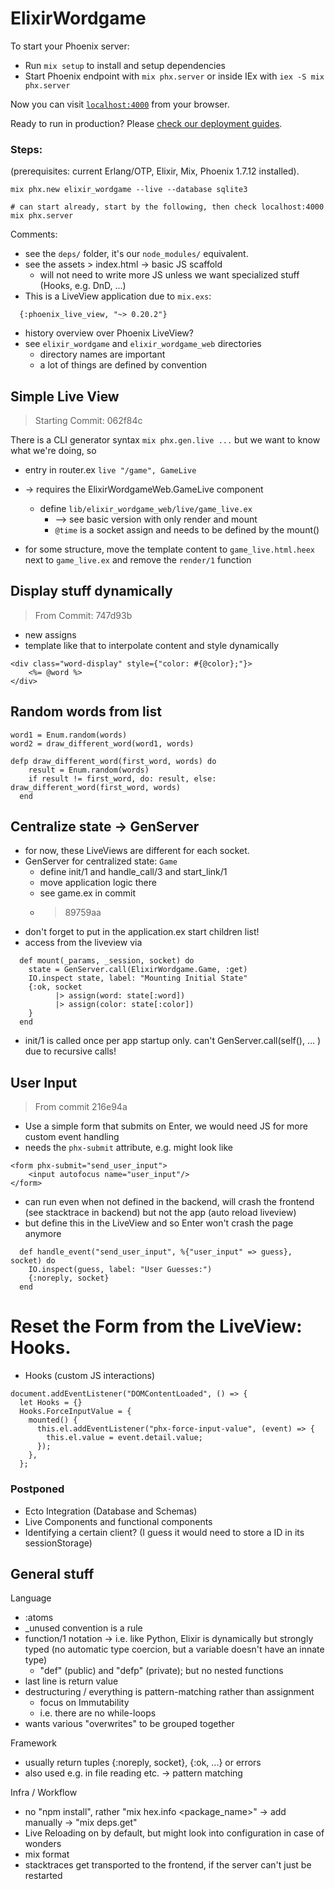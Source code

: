 # ElixirWordgame

To start your Phoenix server:

  * Run `mix setup` to install and setup dependencies
  * Start Phoenix endpoint with `mix phx.server` or inside IEx with `iex -S mix phx.server`

Now you can visit [`localhost:4000`](http://localhost:4000) from your browser.

Ready to run in production? Please [check our deployment guides](https://hexdocs.pm/phoenix/deployment.html).



### Steps:
(prerequisites: current Erlang/OTP, Elixir, Mix, Phoenix 1.7.12 installed).
```
mix phx.new elixir_wordgame --live --database sqlite3

# can start already, start by the following, then check localhost:4000
mix phx.server
```

Comments:
* see the `deps/` folder, it's our `node_modules/` equivalent.
* see the assets > index.html -> basic JS scaffold
  * will not need to write more JS unless we want specialized stuff (Hooks, e.g. DnD, ...)
* This is a LiveView application due to `mix.exs`:
```
  {:phoenix_live_view, "~> 0.20.2"}
```
* history overview over Phoenix LiveView?
* see `elixir_wordgame` and `elixir_wordgame_web` directories
  * directory names are important
  * a lot of things are defined by convention

## Simple Live View
> Starting Commit: 062f84c

There is a CLI generator syntax `mix phx.gen.live ...` but we want to know what we're doing, so

* entry in router.ex
`live "/game", GameLive`
* -> requires the ElixirWordgameWeb.GameLive component
  * define `lib/elixir_wordgame_web/live/game_live.ex`
    * --> see basic version with only render and mount
    * `@time` is a socket assign and needs to be defined by the mount()

* for some structure, move the template content to `game_live.html.heex` next to `game_live.ex` and remove the `render/1` function 

## Display stuff dynamically
> From Commit: 747d93b

* new assigns
* template like that to interpolate content and style dynamically
```
<div class="word-display" style={"color: #{@color};"}>
    <%= @word %>
</div>
```

## Random words from list
```
word1 = Enum.random(words)
word2 = draw_different_word(word1, words)

defp draw_different_word(first_word, words) do
    result = Enum.random(words)
    if result != first_word, do: result, else: draw_different_word(first_word, words)
  end

```

## Centralize state -> GenServer
* for now, these LiveViews are different for each socket.
* GenServer for centralized state: `Game`
  * define init/1 and handle_call/3 and start_link/1
  * move application logic there
  * see game.ex in commit 
  * > 89759aa
* don't forget to put in the application.ex start children list!
* access from the liveview via
```
  def mount(_params, _session, socket) do
    state = GenServer.call(ElixirWordgame.Game, :get)
    IO.inspect state, label: "Mounting Initial State"
    {:ok, socket
          |> assign(word: state[:word])
          |> assign(color: state[:color])
    }
  end
```
* init/1 is called once per app startup only. can't GenServer.call(self(), ... ) due to recursive calls! 

## User Input
> From commit 216e94a
* Use a simple form that submits on Enter, we would need JS for more custom event handling
* needs the `phx-submit` attribute, e.g. might look like
```
<form phx-submit="send_user_input">
    <input autofocus name="user_input"/>
</form>
```
* can run even when not defined in the backend, will crash the frontend (see stacktrace in backend) but not the app (auto reload liveview) 
* but define this in the LiveView and so Enter won't crash the page anymore
```
  def handle_event("send_user_input", %{"user_input" => guess}, socket) do
    IO.inspect(guess, label: "User Guesses:")
    {:noreply, socket}
  end
  ```


# Reset the Form from the LiveView: Hooks.
* Hooks (custom JS interactions)
```
document.addEventListener("DOMContentLoaded", () => {
  let Hooks = {}
  Hooks.ForceInputValue = {
    mounted() {
      this.el.addEventListener("phx-force-input-value", (event) => {
        this.el.value = event.detail.value;
      });
    },
  };
```

### Postponed
* Ecto Integration (Database and Schemas) 
* Live Components and functional components
* Identifying a certain client? (I guess it would need to store a ID in its sessionStorage)

## General stuff
Language
* :atoms
* _unused convention is a rule
* function/1 notation -> i.e. like Python, Elixir is dynamically but strongly typed (no automatic type coercion, but a variable doesn't have an innate type)
  * "def" (public) and "defp" (private); but no nested functions
* last line is return value
* destructuring / everything is pattern-matching rather than assignment
  * focus on Immutability
  * i.e. there are no while-loops
* wants various "overwrites" to be grouped together

Framework
- usually return tuples {:noreply, socket}, {:ok, ...} or errors
- also used e.g. in file reading etc. -> pattern matching

Infra / Workflow
* no "npm install", rather "mix hex.info <package_name>" -> add manually -> "mix deps.get"
* Live Reloading on by default, but might look into configuration in case of wonders
* mix format
* stacktraces get transported to the frontend, if the server can't just be restarted 